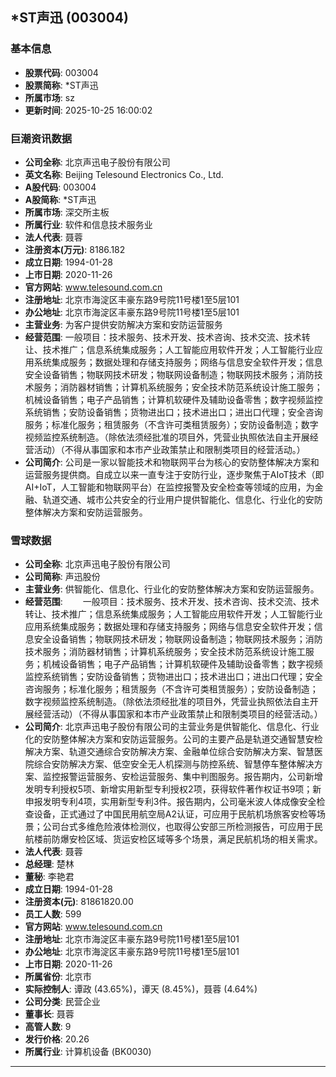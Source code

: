 ## *ST声迅 (003004)

### 基本信息

- **股票代码**: 003004
- **股票简称**: *ST声迅
- **所属市场**: sz
- **更新时间**: 2025-10-25 16:00:02

### 巨潮资讯数据

- **公司全称**: 北京声迅电子股份有限公司
- **英文名称**: Beijing Telesound Electronics Co., Ltd.
- **A股代码**: 003004
- **A股简称**: *ST声迅
- **所属市场**: 深交所主板
- **所属行业**: 软件和信息技术服务业
- **法人代表**: 聂蓉
- **注册资本(万元)**: 8186.182
- **成立日期**: 1994-01-28
- **上市日期**: 2020-11-26
- **官方网站**: www.telesound.com.cn
- **注册地址**: 北京市海淀区丰豪东路9号院11号楼1至5层101
- **办公地址**: 北京市海淀区丰豪东路9号院11号楼1至5层101
- **主营业务**: 为客户提供安防解决方案和安防运营服务
- **经营范围**: 一般项目：技术服务、技术开发、技术咨询、技术交流、技术转让、技术推广；信息系统集成服务；人工智能应用软件开发；人工智能行业应用系统集成服务；数据处理和存储支持服务；网络与信息安全软件开发；信息安全设备销售；物联网技术研发；物联网设备制造；物联网技术服务；消防技术服务；消防器材销售；计算机系统服务；安全技术防范系统设计施工服务；机械设备销售；电子产品销售；计算机软硬件及辅助设备零售；数字视频监控系统销售；安防设备销售；货物进出口；技术进出口；进出口代理；安全咨询服务；标准化服务；租赁服务（不含许可类租赁服务）；安防设备制造；数字视频监控系统制造。（除依法须经批准的项目外，凭营业执照依法自主开展经营活动）（不得从事国家和本市产业政策禁止和限制类项目的经营活动。）
- **公司简介**: 公司是一家以智能技术和物联网平台为核心的安防整体解决方案和运营服务提供商。自成立以来一直专注于安防行业，逐步聚焦于AIoT技术（即AI+IoT，人工智能和物联网平台）在监控报警及安全检查等领域的应用，为金融、轨道交通、城市公共安全的行业用户提供智能化、信息化、行业化的安防整体解决方案和安防运营服务。

### 雪球数据

- **公司全称**: 北京声迅电子股份有限公司
- **公司简称**: 声迅股份
- **主营业务**: 供智能化、信息化、行业化的安防整体解决方案和安防运营服务。
- **经营范围**: 　　一般项目：技术服务、技术开发、技术咨询、技术交流、技术转让、技术推广；信息系统集成服务；人工智能应用软件开发；人工智能行业应用系统集成服务；数据处理和存储支持服务；网络与信息安全软件开发；信息安全设备销售；物联网技术研发；物联网设备制造；物联网技术服务；消防技术服务；消防器材销售；计算机系统服务；安全技术防范系统设计施工服务；机械设备销售；电子产品销售；计算机软硬件及辅助设备零售；数字视频监控系统销售；安防设备销售；货物进出口；技术进出口；进出口代理；安全咨询服务；标准化服务；租赁服务（不含许可类租赁服务）；安防设备制造；数字视频监控系统制造。（除依法须经批准的项目外，凭营业执照依法自主开展经营活动）（不得从事国家和本市产业政策禁止和限制类项目的经营活动。）
- **公司简介**: 北京声迅电子股份有限公司的主营业务是供智能化、信息化、行业化的安防整体解决方案和安防运营服务。公司的主要产品是轨道交通智慧安检解决方案、轨道交通综合安防解决方案、金融单位综合安防解决方案、智慧医院综合安防解决方案、低空安全无人机探测与防控系统、智慧停车整体解决方案、监控报警运营服务、安检运营服务、集中判图服务。报告期内，公司新增发明专利授权5项、新增实用新型专利授权2项，获得软件著作权证书9项；新申报发明专利4项，实用新型专利3件。报告期内，公司毫米波人体成像安全检查设备，正式通过了中国民用航空局A2认证，可应用于民航机场旅客安检等场景；公司台式多维危险液体检测仪，也取得公安部三所检测报告，可应用于民航楼前防爆安检区域、货运安检区域等多个场景，满足民航机场的相关需求。
- **法人代表**: 聂蓉
- **总经理**: 楚林
- **董秘**: 李艳君
- **成立日期**: 1994-01-28
- **注册资本(元)**: 81861820.00
- **员工人数**: 599
- **官方网站**: www.telesound.com.cn
- **注册地址**: 北京市海淀区丰豪东路9号院11号楼1至5层101
- **办公地址**: 北京市海淀区丰豪东路9号院11号楼1至5层101
- **上市日期**: 2020-11-26
- **所属省份**: 北京市
- **实际控制人**: 谭政 (43.65%)，谭天 (8.45%)，聂蓉 (4.64%)
- **公司分类**: 民营企业
- **董事长**: 聂蓉
- **高管人数**: 9
- **发行价格**: 20.26
- **所属行业**: 计算机设备 (BK0030)

---